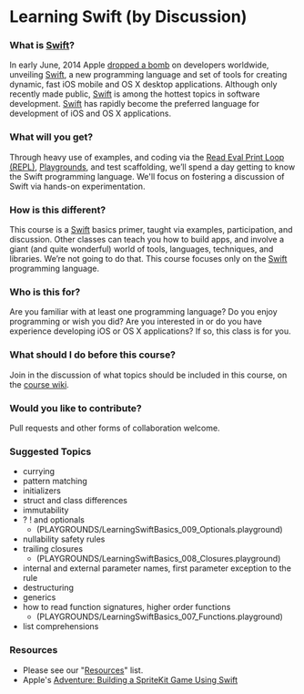# Learning Swift (by Discussion)

### What is [Swift][swift]?
In early June, 2014 Apple [dropped a bomb][announcement] on developers worldwide, unveiling [Swift][swift], a new programming language and set of tools for creating dynamic, fast iOS mobile and OS X desktop applications. Although only recently made public, [Swift][swift] is among the hottest topics in software development. [Swift][swift] has rapidly become the preferred language for development of iOS and OS X applications.

### What will you get?
Through heavy use of examples, and coding via the [Read Eval Print Loop (REPL)][repl], [Playgrounds][playgrounds-drawing], and test scaffolding, we’ll spend a day getting to know the Swift programming language. We'll focus on fostering a discussion of Swift via hands-on experimentation.

### How is this different?
This course is a [Swift][swift] basics primer, taught via examples, participation, and discussion. Other classes can teach you how to build apps, and involve a giant (and quite wonderful) world of tools, languages, techniques, and libraries. We’re not going to do that. This course focuses only on the [Swift][swift] programming language.

### Who is this for?
Are you familiar with at least one programming language? Do you enjoy programming or wish you did? Are you interested in or do you have experience developing iOS or OS X applications? If so, this class is for you.

### What should I do before this course?
Join in the discussion of what topics should be included in this course, on the [course wiki][wiki].

### Would you like to contribute?
Pull requests and other forms of collaboration welcome.

### Suggested Topics
- currying
- pattern matching
- initializers
- struct and class differences
- immutability
- ? ! and optionals
  - (PLAYGROUNDS/LearningSwiftBasics_009_Optionals.playground)
- nullability safety rules
- trailing closures
  - (PLAYGROUNDS/LearningSwiftBasics_008_Closures.playground)
- internal and external parameter names, first parameter exception to the rule
- destructuring
- generics
- how to read function signatures, higher order functions
  - (PLAYGROUNDS/LearningSwiftBasics_007_Functions.playground)
- list comprehensions

### Resources
- Please see our "[Resources](https://github.com/PasDeChocolat/LearningSwift/blob/master/RESOURCES.md)" list.
- Apple's [Adventure: Building a SpriteKit Game Using Swift](https://developer.apple.com/library/ios/samplecode/Adventure-Swift/Introduction/Intro.html)

[swift]: https://developer.apple.com/swift/ "A new programming language for iOS and OS X."
[announcement]: http://www.theverge.com/2014/6/2/5772992/apple-has-a-new-programming-language-called-swift-and-it-totally-rules
[playgrounds-drawing]: https://www.youtube.com/watch?v=F9T551Y0mYo
[repl]: http://alblue.bandlem.com/2014/09/swift-introduction-to-the-repl.html
[wiki]: https://github.com/PasDeChocolat/LearningSwift